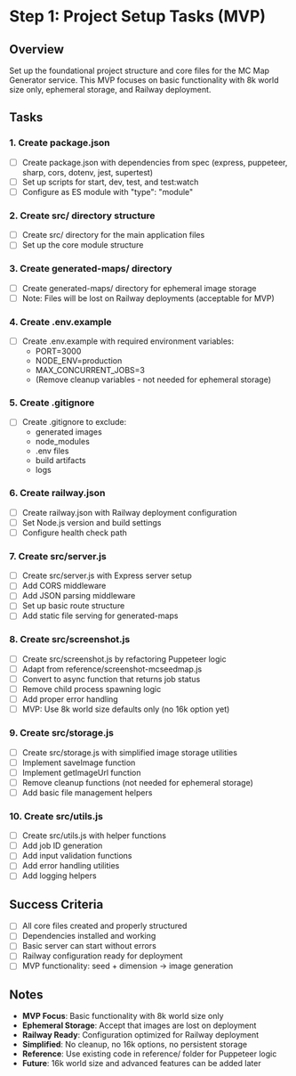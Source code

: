 # Step 1: Project Setup Tasks (MVP)

## Overview
Set up the foundational project structure and core files for the MC Map Generator service. This MVP focuses on basic functionality with 8k world size only, ephemeral storage, and Railway deployment.

## Tasks

### 1. Create package.json
- [ ] Create package.json with dependencies from spec (express, puppeteer, sharp, cors, dotenv, jest, supertest)
- [ ] Set up scripts for start, dev, test, and test:watch
- [ ] Configure as ES module with "type": "module"

### 2. Create src/ directory structure
- [ ] Create src/ directory for the main application files
- [ ] Set up the core module structure

### 3. Create generated-maps/ directory
- [ ] Create generated-maps/ directory for ephemeral image storage
- [ ] Note: Files will be lost on Railway deployments (acceptable for MVP)

### 4. Create .env.example
- [ ] Create .env.example with required environment variables:
  - PORT=3000
  - NODE_ENV=production
  - MAX_CONCURRENT_JOBS=3
  - (Remove cleanup variables - not needed for ephemeral storage)

### 5. Create .gitignore
- [ ] Create .gitignore to exclude:
  - generated images
  - node_modules
  - .env files
  - build artifacts
  - logs

### 6. Create railway.json
- [ ] Create railway.json with Railway deployment configuration
- [ ] Set Node.js version and build settings
- [ ] Configure health check path

### 7. Create src/server.js
- [ ] Create src/server.js with Express server setup
- [ ] Add CORS middleware
- [ ] Add JSON parsing middleware
- [ ] Set up basic route structure
- [ ] Add static file serving for generated-maps

### 8. Create src/screenshot.js
- [ ] Create src/screenshot.js by refactoring Puppeteer logic
- [ ] Adapt from reference/screenshot-mcseedmap.js
- [ ] Convert to async function that returns job status
- [ ] Remove child process spawning logic
- [ ] Add proper error handling
- [ ] MVP: Use 8k world size defaults only (no 16k option yet)

### 9. Create src/storage.js
- [ ] Create src/storage.js with simplified image storage utilities
- [ ] Implement saveImage function
- [ ] Implement getImageUrl function
- [ ] Remove cleanup functions (not needed for ephemeral storage)
- [ ] Add basic file management helpers

### 10. Create src/utils.js
- [ ] Create src/utils.js with helper functions
- [ ] Add job ID generation
- [ ] Add input validation functions
- [ ] Add error handling utilities
- [ ] Add logging helpers

## Success Criteria
- [ ] All core files created and properly structured
- [ ] Dependencies installed and working
- [ ] Basic server can start without errors
- [ ] Railway configuration ready for deployment
- [ ] MVP functionality: seed + dimension → image generation

## Notes
- **MVP Focus**: Basic functionality with 8k world size only
- **Ephemeral Storage**: Accept that images are lost on deployment
- **Railway Ready**: Configuration optimized for Railway deployment
- **Simplified**: No cleanup, no 16k options, no persistent storage
- **Reference**: Use existing code in reference/ folder for Puppeteer logic
- **Future**: 16k world size and advanced features can be added later
